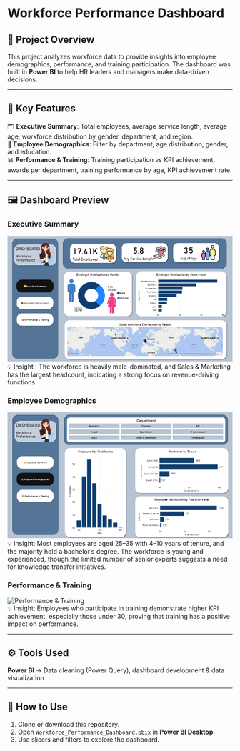 # Workforce Performance Dashboard  

## 📌 Project Overview  
This project analyzes workforce data to provide insights into employee demographics, performance, and training participation. The dashboard was built in **Power BI** to help HR leaders and managers make data-driven decisions.  

---

## 🔑 Key Features  
🗂️ **Executive Summary**: Total employees, average service length, average age, workforce distribution by gender, department, and region.  
💼 **Employee Demographics**: Filter by department, age distribution, gender, and education.  
📊 **Performance & Training**: Training participation vs KPI achievement, awards per department, training performance by age, KPI achievement rate.  

---
## 🖼️ Dashboard Preview  

### Executive Summary  
![Executive Summary](Dashboard_Executive.png)
💡 Insight : The workforce is heavily male-dominated, and Sales & Marketing has the largest headcount, indicating a strong focus on revenue-driving functions.

### Employee Demographics  
![Employee Demographics](Dashboard_Demographics.png)  
💡 Insight: Most employees are aged 25–35 with 4–10 years of tenure, and the majority hold a bachelor’s degree. The workforce is young and experienced, though the limited number of senior experts suggests a need for knowledge transfer initiatives.

### Performance & Training  
![Performance & Training](Dashboard_Performance)  
💡 Insight: Employees who participate in training demonstrate higher KPI achievement, especially those under 30, proving that training has a positive impact on performance.

---

## ⚙️ Tools Used  
**Power BI** → Data cleaning (Power Query), dashboard development & data visualization  

---

## 🚀 How to Use  
1. Clone or download this repository.  
2. Open `Workforce_Performance_Dashboard.pbix` in **Power BI Desktop**.  
3. Use slicers and filters to explore the dashboard.  
